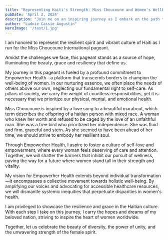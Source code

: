 ```yaml
---
title: "Representing Haiti's Strength: Miss Choucoune and Women's Wellbeing"
pubDate: 'April 2, 2024'
description: "Join me on an inspiring journey as I embark on the path to the Miss Choucoune International pageant, a symbol of hope and resilience that shines a light on the rich cultural tapestry and indomitable spirit of Haiti. This pageant is more than just a contest; it is a platform for empowerment, a celebration of beauty, grace, and the unyielding strength that defines the Haitian people."
author: "Ludnie Cassie Augustin"
HeroImage: '/test/1.jpg'
---
```


I am honored to represent the resilient spirit and vibrant culture of Haiti as I run for the Miss Choucoune International pageant.

Amidst the challenges we face, this pageant stands as a source of hope, illuminating the beauty, grace and resiliency that define us.

My journey in this pageant is fueled by a profound commitment to Empowerher Health—a platform that transcends borders to champion the well-being of women.
In our nurturing essence, we often place the needs of others above our own, neglecting our fundamental right to self-care.
As pillars of society, we carry the weight of countless responsibilities, yet it is necessary that we prioritize our physical, mental, and emotional health.

Miss Choucoune is inspired by a love song to a beautiful marabout, which term describes the offspring of a haitian person with mixed race.
A woman who knew her worth and refused to be caged by the love of an unfaithful man. She was a free bird who prioritized her independence.
She was fluid and firm, graceful and stern. As she seemed to have been ahead of her time, we should strive to embody her resilient soul.

Through Empowerher Health, I aspire to foster a culture of self-love and empowerment, where every woman feels deserving of care and attention.
Together, we will shatter the barriers that inhibit our pursuit of wellness, paving the way for a future where women stand tall in their strength and vitality.

My vision for Empowerher Health extends beyond individual transformation—it encompasses a collective movement towards holistic well-being.
By amplifying our voices and advocating for accessible healthcare resources, we will dismantle systemic inequities that perpetuate disparities in women's health.

I am privileged to showcase the resilience and grace in the Haitian culture. With each step I take on this journey,
I carry the hopes and dreams of my beloved nation, striving to inspire the heart of women worldwide.

Together, let us celebrate the beauty of diversity, the power of unity, and the unwavering strength of the female spirit.
